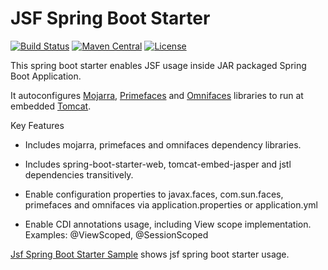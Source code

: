 JSF Spring Boot Starter
=============================
[![Build Status](https://travis-ci.org/persapiens/jsf-spring-boot-starter.svg?branch=master)](https://travis-ci.org/persapiens/jsf-spring-boot-starter)
[![Maven Central](https://maven-badges.herokuapp.com/maven-central/com.github.persapiens/jsf-spring-boot-starter/badge.svg)](https://maven-badges.herokuapp.com/maven-central/com.github.persapiens/jsf-spring-boot-starter/)
[![License](http://img.shields.io/:license-apache-blue.svg)](http://www.apache.org/licenses/LICENSE-2.0.html)



This spring boot starter enables JSF usage inside JAR packaged Spring Boot Application.

It autoconfigures [Mojarra](https://javaserverfaces.java.net/), [Primefaces](http://primefaces.org/) and [Omnifaces](http://omnifaces.org/) libraries to run at embedded [Tomcat](http://tomcat.apache.org/).

Key Features

- Includes mojarra, primefaces and omnifaces dependency libraries.

- Includes spring-boot-starter-web, tomcat-embed-jasper and jstl dependencies transitively.

- Enable configuration properties to javax.faces, com.sun.faces, primefaces and omnifaces via application.properties or application.yml

- Enable CDI annotations usage, including View scope implementation. Examples:  @ViewScoped, @SessionScoped

[Jsf Spring Boot Starter Sample](https://github.com/persapiens/jsf-spring-boot-starter-example) shows jsf spring boot starter usage.
